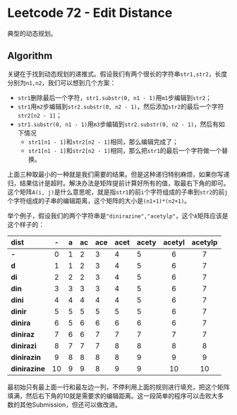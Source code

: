 # Leetcode 72 - Edit Distance
典型的动态规划。

## Algorithm
关键在于找到动态规划的递推式。假设我们有两个很长的字符串`str1,str2`，长度分别为`n1,n2`，我们可以想到几个方案：

- `str1`删除最后一个字符，`str1.substr(0, n1 - 1)`用`m1`步编辑到`str2`；
- `str1`用`m2`步编辑到`str2.substr(0, n2 - 1)`，然后添加`str2`的最后一个字符`str2[n2 - 1]`；
- `str1.substr(0, n1 - 1)`用`m3`步编辑到`str2.substr(0, n2 - 1)`，然后有如下情况
    - `str1[n1 - 1]`和`str2[n2 - 1]`相同，那么编辑完成了；
    - `str1[n1 - 1]`和`str2[n2 - 1]`相同，那么把`str1`的最后一个字符做一个替换。

上面三种取最小的一种就是我们需要的结果。但是这种递归特别麻烦，如果你写递归，结果估计是超时。解决办法是矩阵提前计算好所有的值，取最右下角的即可。这个矩阵`A(i, j)`是什么意思呢，就是指`str1`的前`i`个字符组成的子串到`str2`的前`j`个字符组成的子串的编辑距离，这个矩阵的大小是`(n1+1)*(n2+1)`。

举个例子，假设我们的两个字符串是`"dinirazine","acetylp"`，这个`A`矩阵应该是这个样子的：

|dist|-|a|ac|ace|acet|acety|acetyl|acetylp|
| :--- | :---: | --- | --- | --- | --- | --- | :---: | :---: |
|**-**|0|1|2|3|4|5|6|7|
|**d**|1|1|2|3|4|5|6|7|
|**di**|2|2|2|3|4|5|6|7|
|**din**|3|3|3|3|4|5|6|7|
|**dini**|4|4|4|4|4|5|6|7|
|**dinir**|5|5|5|5|5|5|6|7|
|**dinira**|6|5|6|6|6|6|6|7|
|**diniraz**|7|6|6|7|7|7|7|7|
|**dinirazi**|8|7|7|7|8|8|8|8|
|**dinirazin**|9|8|8|8|8|9|9|9|
|**dinirazine**|10|9|9|8|9|9|10|10|

最初始只有最上面一行和最左边一列，不停利用上面的规则进行填充，把这个矩阵填满，然后右下角的10就是需要求的编辑距离。这一段简单的程序可以击败大多数的其他Submission，但还可以做改进。
